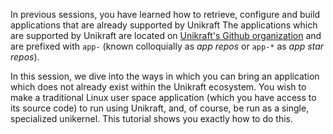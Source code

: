 In previous sessions, you have learned how to retrieve, configure and build applications that are already supported by Unikraft
The applications which are supported by Unikraft are located on [Unikraft's Github organization](https://github.com/unikraft) and are prefixed with `app-` (known colloquially as *app repos* or `app-*` as *app star repos*).

In this session, we dive into the ways in which you can bring an application which does not already exist within the Unikraft ecosystem.
You wish to make a traditional Linux user space application (which you have access to its source code) to run using Unikraft, and, of course, be run as a single, specialized unikernel.
This tutorial shows you exactly how to do this.
